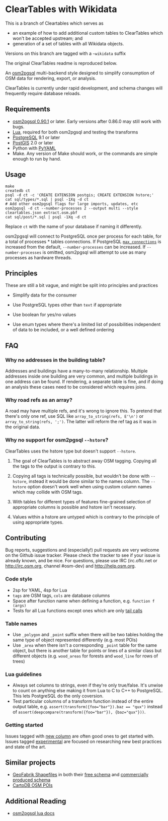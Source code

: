 # ClearTables with Wikidata #

This is a branch of Cleartables which serves as

- an example of how to add additional custom tables to ClearTables which won't be accepted upstream; and
- generation of a set of tables with all Wikidata objects.

Versions on this branch are tagged with a `~wikidata` suffix

The original ClearTables readme is reproduced below.

An [osm2pgsql](https://github.com/openstreetmap/osm2pgsql) multi-backend style designed to simplify consumption of OSM data for rendering, export, or analysis.

ClearTables is currently under rapid development, and schema changes will frequently require database reloads.

## Requirements ##

- [osm2pgsql 0.90.1](https://github.com/openstreetmap/osm2pgsql) or later. Early versions after 0.86.0 may still work with bugs.
- [Lua](http://www.lua.org/), required for both osm2pgsql and testing the transforms
- [PostgreSQL](http://www.postgresql.org/) 9.1 or later
- [PostGIS](http://postgis.net/) 2.0 or later
- Python with [PyYAML](http://pyyaml.org/wiki/PyYAML)
- Make. Any version of Make should work, or the commands are simple enough to run by hand.

## Usage ##

    make
    createdb ct
    psql -d ct -c 'CREATE EXTENSION postgis; CREATE EXTENSION hstore;'
    cat sql/types/*.sql | psql -1Xq -d ct
    # Add other osm2pgsql flags for large imports, updates, etc
    osm2pgsql -d ct --number-processes 2 --output multi --style cleartables.json extract.osm.pbf
    cat sql/post/*.sql | psql -1Xq -d ct

Replace `ct` with the name of your database if naming it differently.

osm2pgsql will connect to PostgreSQL once per process for each table, for a total of processes * tables connections.
If PostgreSQL [`max_connections`](http://www.postgresql.org/docs/9.3/static/runtime-config-connection.html#RUNTIME-CONFIG-CONNECTION-SETTINGS)
is increased from the default, `--number-processes` can be increased. If `--number-processes` is omitted, osm2pgsql will
attempt to use as many processes as hardware threads.

## Principles ##

These are still a bit vague, and might be split into principles and practices

* Simplify data for the consumer

* Use PostgreSQL types other than `text` if appropriate

* Use boolean for yes/no values

* Use enum types where there's a limited list of possibilities independent of data to be included, or a well defined ordering

## FAQ ##

### Why no addresses in the building table? ###

Addresses and buildings have a many-to-many relationship. Multiple addresses
inside one building are very common, and multiple buildings in one address can
be found. If rendering, a separate table is fine, and if doing an analysis
these cases need to be considered which requires joins.

### Why road refs as an array? ###

A road may have multiple refs, and it's wrong to ignore this. To  pretend that
there's only one ref, use SQL like `array_to_string(refs, E'\n')` or
`array_to_string(refs, ';')`. The latter will reform the ref tag as it was in
the original data.

### Why no support for osm2pgsql `--hstore`? ###

ClearTables uses the hstore type but doesn't support `--hstore`.

1. The goal of ClearTables is to abstract away OSM tagging. Copying all the tags to the output is contrary to this.

2. Copying all tags is technically possible, but wouldn't be done with `--hstore`, instead it would be done similar to the names column. The `--hstore` option doesn't work well when using custom column names which may collide with OSM tags.

3. With tables for different types of features fine-grained selection of appropriate columns is possible and hstore isn't necessary.

4. Values within a hstore are untyped which is contrary to the principle of using appropriate types.

## Contributing ##

Bug reports, suggestions and (especially!) pull requests are very welcome on the Github issue tracker. Please check the tracker to see if your issue is already known, and be nice. For 
questions, please use IRC (irc.oftc.net or http://irc.osm.org, channel #osm-dev) and http://help.osm.org.

### Code style ##

* 2sp for YAML, 4sp for Lua
* `tags` are OSM tags, `cols` are database columns
* Space after function name when defining a function, e.g. ``function f (args)``
* Tests for all Lua functions except ones which are only [tail calls](http://www.lua.org/pil/6.3.html)

### Table names ###
* Use `_polygon` and `_point` suffix when there will be two tables holding the same type of object represented differently (e.g. most POIs)
* Use `_area` when there isn't a corresponding `_point` table for the same object, but there is another table for points or lines of a similar class but different objects (e.g. `wood_areas` for forests and `wood_line` for rows of trees)

### Lua guidelines ###

* Always set columns to strings, even if they're only true/false. It's unwise to count on anything else making it from Lua to C to C++ to PostgreSQL. This lets PostgreSQL do the only coversion.
* Test particular columns of a transform function instead of the entire output table, e.g. `assert(transform({foo="bar"}).baz == "qux")` instead of `assert(deepcompare(transform({foo="bar"}), {baz="qux"}))`.

### Getting started ###

Issues tagged with [new column](https://github.com/ClearTables/ClearTables/issues?utf8=%E2%9C%93&q=is%3Aopen%20is%3Aissue%20label%3A%22new%20column%22%20) are often good ones to get started with. Issues tagged [experimental](https://github.com/ClearTables/ClearTables/issues?q=is%3Aopen+is%3Aissue+label%3Aexperimental) are focused on researching new best practices and state of the art.

## Similar projects ##

* [GeoFabrik Shapefiles](http://www.geofabrik.de/data/shapefiles.html) in both their [free schema](http://download.geofabrik.de/osm-data-in-gis-formats-free.pdf) and [commercially produced schema](http://www.geofabrik.de/data/geofabrik-osm-gis-standard-0.7.pdf)
* [CartoDB OSM POIs](https://github.com/CartoDB/cartodb-osm-pois)

## Additional Reading ##

* [osm2pgsql lua docs](https://github.com/openstreetmap/osm2pgsql/blob/master/docs/lua.md)
